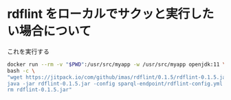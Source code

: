 # rdflint をローカルでサクッと実行したい場合について

これを実行する

```bash
docker run --rm -v "$PWD":/usr/src/myapp -w /usr/src/myapp openjdk:11 \
bash -c \
"wget https://jitpack.io/com/github/imas/rdflint/0.1.5/rdflint-0.1.5.jar && \
java -jar rdflint-0.1.5.jar -config sparql-endpoint/rdflint-config.yml -targetdir sparql-endpoint/toLoad && \
rm rdflint-0.1.5.jar"
```
